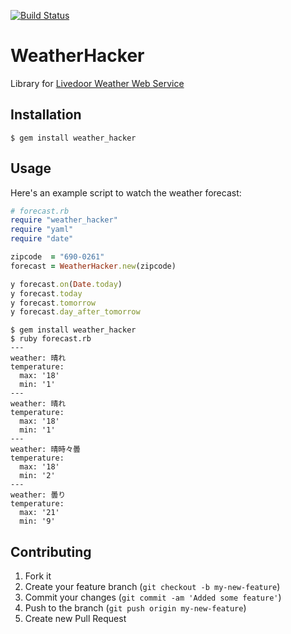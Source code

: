 [![Build Status](https://secure.travis-ci.org/r7kamura/weather_hacker.png?branch=master)](http://travis-ci.org/r7kamura/weather_hacker)

# WeatherHacker

Library for [Livedoor Weather Web Service](http://weather.livedoor.com/weather_hacks/webservice.html)

## Installation

```
$ gem install weather_hacker
```

## Usage
Here's an example script to watch the weather forecast:

```ruby
# forecast.rb
require "weather_hacker"
require "yaml"
require "date"

zipcode  = "690-0261"
forecast = WeatherHacker.new(zipcode)

y forecast.on(Date.today)
y forecast.today
y forecast.tomorrow
y forecast.day_after_tomorrow
```

```
$ gem install weather_hacker
$ ruby forecast.rb
---
weather: 晴れ
temperature:
  max: '18'
  min: '1'
---
weather: 晴れ
temperature:
  max: '18'
  min: '1'
---
weather: 晴時々曇
temperature:
  max: '18'
  min: '2'
---
weather: 曇り
temperature:
  max: '21'
  min: '9'
```

## Contributing

1. Fork it
2. Create your feature branch (`git checkout -b my-new-feature`)
3. Commit your changes (`git commit -am 'Added some feature'`)
4. Push to the branch (`git push origin my-new-feature`)
5. Create new Pull Request
